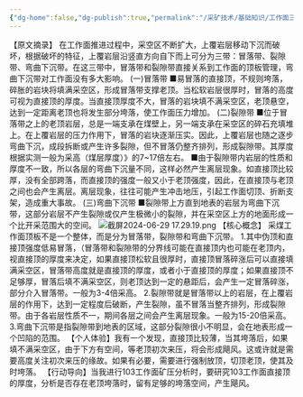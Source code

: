 ```yaml
---
{"dg-home":false,"dg-publish":true,"permalink":"/采矿技术/基础知识/工作面三带划分/","dgPassFrontmatter":true,"noteIcon":"","created":"2024-06-29T17:12:12.648+08:00","updated":"2024-06-29T17:29:39.978+08:00"}
---
```


【原文摘录】
在工作面推进过程中，采空区不断扩大，上覆岩层移动下沉而破坏，根据破坏的特征，上覆岩层沿竖直方向自下而上可分为三带：冒落带、裂隙带、弯曲下沉带。在这三带中，冒落带和裂隙带直接关系到工作面的顶板管理，弯曲下沉带对工作面没有多大影响。
(一)冒落带
■易冒落的直接顶，不规则垮落，碎胀的岩块将填满采空区，形成冒落带支撑老顶。当松软岩层很厚时，冒落的高度可视为直接顶的厚度。当直接顶厚度不大，冒落的岩块填不满采空区，老顶悬空，达到一定距离老顶也将发生部分垮落，使工作面压力增加。
(二)裂隙带
■位于冒落带之上的老顶岩层，总是一端支承在煤壁上，另一端支承在采空区的碎石充填堆上。在上覆岩层的压力作用下，冒落的岩块逐渐压实。因此，上覆岩层也随之逐步弯曲下沉，成段拆断或产生许多裂隙，但不冒落仍整齐排列，形成裂隙带。其厚度根据实测一般为采高（煤层厚度）》的7~17倍左右。
■由于裂隙带内岩层的性质和厚度不一致，所以各层的弯曲下沉量不同，这样必然产生离层现象。如直接顶比较厚，没有全部跨落，而直接顶的强度一般又小于老顶强度，因此，在直接顶与老顶之间也会产生离层。离层现象，往往可能产生冲击地压，引起工作面切顶、折断支架，造成重大事故。
(三)弯曲下沉带
■裂隙带上方直到地表的岩层为弯曲下沉带，这部分岩层不产生裂隙或仅产生极微小的裂隙，并在采空区上方的地面形成一个比开采范围大的空间。
![截屏2024-06-29 17.29.19.png](https://ob-2-1307403554.cos.ap-beijing.myqcloud.com/%E6%88%AA%E5%B1%8F2024-06-29%2017.29.19.png)
【核心概念】
采煤工作面顶板不是一个整体，而是分为冒落带，裂隙带和弯曲下沉带。
1.其中伪顶和直接顶强度低易冒落，（冒落带和裂隙带的分界线可能在直接顶内也可能在老顶内，视直接顶的厚度来决定，如果直接顶松软且很厚时，直接顶冒落碎涨后可以直接填满采空区，冒落带高度就是直接顶的厚度，或者小于直接顶的厚度；如果直接顶不足够厚，冒落后填不满采空区，则老顶达到一定的悬距后，会产生一定冒落碎涨，部分介入冒落带。一般为3-4倍采高。
2.裂隙带就是冒落带以上的岩层，在上覆岩层的作用下，达到一定程度后破断，产生裂隙，虽不冒落当整齐排列，形成裂隙带。由于各岩层性质不一，期间各层之间会产生离层现象。一般为15-20倍采高。
3.弯曲下沉带是指裂隙带到地表的区域，这部分裂隙很小不明显，会在地表形成一个凹陷的范围。
【个人体验】我有一个发现，直接顶比较薄，当其垮落后，如果填不满采空区，由于下方有空间，等老顶初次来压，将会形成飓风。这或许就是需要高度关注初次来压的缘故。如果有必要，需要进行强制放顶，切顶老顶，使其及时垮落。
【行动导向】当我进行103工作面矿压分析时，要研究103工作面直接顶的厚度，分析是否存在老顶垮落时，留有足够的垮落空间，产生飓风。